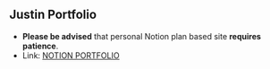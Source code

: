 
## Justin Portfolio
- **Please be advised** that personal Notion plan based site **requires patience**.
- Link: [NOTION PORTFOLIO](https://justin1203.notion.site/Spatial-is-special-97eb291708c048819414739789000eed)
